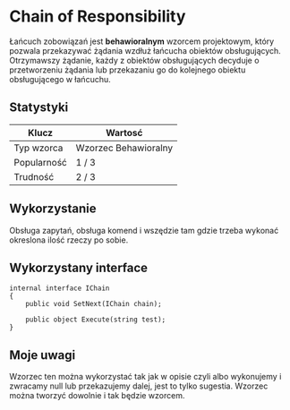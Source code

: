 # **Chain of Responsibility**
Łańcuch zobowiązań jest **behawioralnym** wzorcem projektowym, który pozwala przekazywać żądania wzdłuż łańcucha obiektów obsługujących. Otrzymawszy żądanie, każdy z obiektów obsługujących decyduje o przetworzeniu żądania lub przekazaniu go do kolejnego obiektu obsługującego w łańcuchu.

## Statystyki


| Klucz | Wartosć |
| ------| --------|
| Typ wzorca | Wzorzec Behawioralny |
| Popularność | 1 / 3 |
| Trudność | 2 / 3 |


## Wykorzystanie

Obsługa zapytań, obsługa komend i wszędzie tam gdzie trzeba wykonać okreslona ilość rzeczy po sobie.

## Wykorzystany interface

```
internal interface IChain
{
    public void SetNext(IChain chain);

    public object Execute(string test);
}
```

## Moje uwagi

Wzorzec ten można wykorzystać tak jak w opisie czyli albo wykonujemy i zwracamy null lub przekazujemy dalej, jest to tylko sugestia. Wzorzec można tworzyć dowolnie i tak będzie wzorcem. 